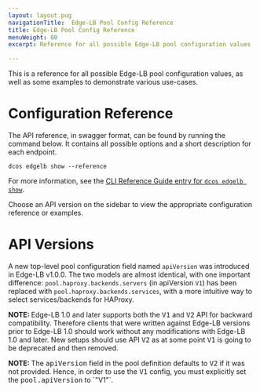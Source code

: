 ```yaml
---
layout: layout.pug
navigationTitle:  Edge-LB Pool Config Reference
title: Edge-LB Pool Config Reference
menuWeight: 80
excerpt: Reference for all possible Edge-LB pool configuration values

---
```


This is a reference for all possible Edge-LB pool configuration values, as well as some examples to demonstrate various use-cases.

# Configuration Reference

The API reference, in swagger format, can be found by running the command below. It contains all possible options and a short description for each endpoint.

```
dcos edgelb show --reference
```

For more information, see the [CLI Reference Guide entry for `dcos edgelb show`](/mesosphere/dcos/services/edge-lb/1.2/cli-reference/dcos-edgelb-show/).

Choose an API version on the sidebar to view the appropriate configuration reference or examples.

# API Versions

A new top-level pool configuration field named `apiVersion` was introduced in Edge-LB v1.0.0. The two models are almost identical, with one important difference: `pool.haproxy.backends.servers` (in apiVersion `V1`) has been replaced with `pool.haproxy.backends.services`, with a more intuitive way to select services/backends for HAProxy.

<p class="message--note"><strong>NOTE: </strong>Edge-LB 1.0 and later supports both the <tt>V1</tt> and <tt>V2</tt> API for backward compatibility. Therefore clients that were written against Edge-LB versions prior to Edge-LB 1.0 should work without any modifications with Edge-LB 1.0 and later. New setups should use API <tt>V2</tt> as at some point <tt>V1</tt> is going to be deprecated and then removed.</p>

<p class="message--note"><strong>NOTE: </strong> The <tt>apiVersion</tt> field in the pool definition defaults to <tt>V2</tt> if it was not provided. Hence, in order to use the <tt>V1</tt> config, you must explicitly set the <tt>pool.apiVersion</tt> to `"V1"`.</p>
